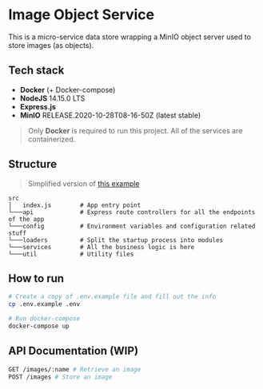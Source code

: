 # Image Object Service

This is a micro-service data store wrapping a MinIO object server used to store images (as objects).

## Tech stack

* **Docker** (+ Docker-compose)
* **NodeJS** 14.15.0 LTS
* **Express.js**
* **MinIO** RELEASE.2020-10-28T08-16-50Z (latest stable)

> Only **Docker** is required to run this project. All of the services are containerized.

## Structure

> Simplified version of [this example](https://softwareontheroad.com/ideal-nodejs-project-structure/)

```
src
│   index.js        # App entry point
└───api             # Express route controllers for all the endpoints of the app
└───config          # Environment variables and configuration related stuff
└───loaders         # Split the startup process into modules
└───services        # All the business logic is here
└───util            # Utility files
```

## How to run 

``` bash
# Create a copy of .env.example file and fill out the info
cp .env.example .env

# Run docker-compose
docker-compose up
```

## API Documentation (WIP)

```bash
GET /images/:name # Retrieve an image
POST /images # Store an image
```
